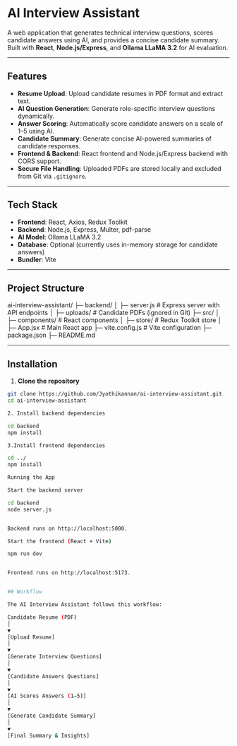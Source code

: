 # AI Interview Assistant

A web application that generates technical interview questions, scores candidate answers using AI, and provides a concise candidate summary. Built with **React**, **Node.js/Express**, and **Ollama LLaMA 3.2** for AI evaluation.

---

## Features

- **Resume Upload**: Upload candidate resumes in PDF format and extract text.  
- **AI Question Generation**: Generate role-specific interview questions dynamically.  
- **Answer Scoring**: Automatically score candidate answers on a scale of 1–5 using AI.  
- **Candidate Summary**: Generate concise AI-powered summaries of candidate responses.  
- **Frontend & Backend**: React frontend and Node.js/Express backend with CORS support.  
- **Secure File Handling**: Uploaded PDFs are stored locally and excluded from Git via `.gitignore`.  

---

## Tech Stack

- **Frontend**: React, Axios, Redux Toolkit  
- **Backend**: Node.js, Express, Multer, pdf-parse  
- **AI Model**: Ollama LLaMA 3.2  
- **Database**: Optional (currently uses in-memory storage for candidate answers)  
- **Bundler**: Vite  

---

## Project Structure

ai-interview-assistant/
├─ backend/
│ ├─ server.js # Express server with API endpoints
│ ├─ uploads/ # Candidate PDFs (ignored in Git)
├─ src/
│ ├─ components/ # React components
│ ├─ store/ # Redux Toolkit store
│ ├─ App.jsx # Main React app
├─ vite.config.js # Vite configuration
├─ package.json
├─ README.md

---

## Installation

1. **Clone the repository**

```bash
git clone https://github.com/Jyothikannan/ai-interview-assistant.git
cd ai-interview-assistant

2. Install backend dependencies

cd backend
npm install

3.Install frontend dependencies

cd ../
npm install

Running the App

Start the backend server

cd backend
node server.js


Backend runs on http://localhost:5000.

Start the frontend (React + Vite)

npm run dev


Frontend runs on http://localhost:5173.


## Workflow

The AI Interview Assistant follows this workflow:

Candidate Resume (PDF)
│
▼
[Upload Resume]
│
▼
[Generate Interview Questions]
│
▼
[Candidate Answers Questions]
│
▼
[AI Scores Answers (1–5)]
│
▼
[Generate Candidate Summary]
│
▼
[Final Summary & Insights]